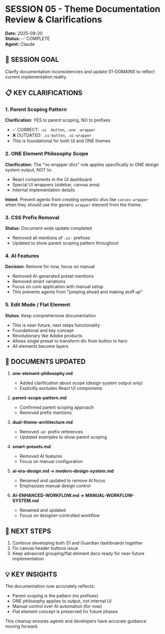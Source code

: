 # SESSION 05 - Theme Documentation Review & Clarifications

**Date:** 2025-08-20  
**Status:** ✅ COMPLETE  
**Agent:** Claude  

## 🎯 SESSION GOAL
Clarify documentation inconsistencies and update S1-DOMAINS to reflect current implementation reality.

## 📋 KEY CLARIFICATIONS

### 1. Parent Scoping Pattern
**Clarification**: YES to parent scoping, NO to prefixes
- ✅ CORRECT: `.ui .button`, `.one .wrapper`
- ❌ OUTDATED: `.ui-button`, `.ui-wrapper`
- This is foundational for both UI and ONE themes

### 2. ONE Element Philosophy Scope
**Clarification**: The "no wrapper divs" rule applies specifically to ONE design system output, NOT to:
- React components in the UI dashboard
- Special UI wrappers (sidebar, canvas area)
- Internal implementation details

**Intent**: Prevent agents from creating semantic divs like `canvas-wrapper` when they should use the generic `wrapper` element from the theme.

### 3. CSS Prefix Removal
**Status**: Document-wide update completed
- Removed all mentions of `.ui-` prefixes
- Updated to show parent scoping pattern throughout

### 4. AI Features
**Decision**: Remove for now, focus on manual
- Removed AI-generated preset mentions
- Removed smart variations
- Focus on core application with manual setup
- This prevents agents from "jumping ahead and making stuff up"

### 5. Edit Mode / Flat Element
**Status**: Keep comprehensive documentation
- This is near-future, next steps functionality
- Foundational and key concept
- Revolutionary like Adobe products
- Allows single preset to transform div from button to hero
- All elements become layers

## 🔧 DOCUMENTS UPDATED

1. **one-element-philosophy.md**
   - Added clarification about scope (design system output only)
   - Explicitly excludes React UI components

2. **parent-scope-pattern.md**
   - Confirmed parent scoping approach
   - Removed prefix mentions

3. **dual-theme-architecture.md**
   - Removed .ui- prefix references
   - Updated examples to show parent scoping

4. **smart-presets.md**
   - Removed AI features
   - Focus on manual configuration

5. **ai-era-design.md → modern-design-system.md**
   - Renamed and updated to remove AI focus
   - Emphasizes manual design control

6. **AI-ENHANCED-WORKFLOW.md → MANUAL-WORKFLOW-SYSTEM.md**
   - Renamed and updated
   - Focus on designer-controlled workflow

## 🚀 NEXT STEPS

1. Continue developing both S1 and Guardian dashboards together
2. Fix canvas header buttons issue
3. Keep advanced grouping/flat element docs ready for near-future implementation

## 💡 KEY INSIGHTS

The documentation now accurately reflects:
- Parent scoping is the pattern (no prefixes)
- ONE philosophy applies to output, not internal UI
- Manual control over AI automation (for now)
- Flat element concept is preserved for future phases

This cleanup ensures agents and developers have accurate guidance moving forward.